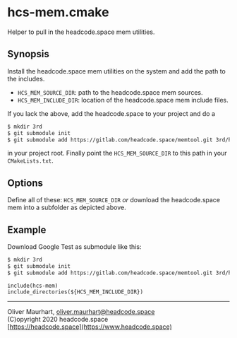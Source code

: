 # hcs-mem.cmake

Helper to pull in the headcode.space mem utilities.


## Synopsis

Install the headcode.space mem utilities on the system and add the path to the includes.

* `HCS_MEM_SOURCE_DIR`: path to the headcode.space mem sources.
* `HCS_MEM_INCLUDE_DIR`: location of the headcode.space mem include files.

If you lack the above, add the headcode.space to your project and do a
```bash
$ mkdir 3rd
$ git submodule init
$ git submodule add https://gitlab.com/headcode.space/memtool.git 3rd/hcs-mem
```
in your project root. Finally point the `HCS_MEM_SOURCE_DIR` to this path in your `CMakeLists.txt`.


## Options

Define all of these: `HCS_MEM_SOURCE_DIR` *or* download the headcode.space mem into a subfolder as 
depicted above.


## Example

Download Google Test as submodule like this:

```bash
$ mkdir 3rd
$ git submodule init
$ git submodule add https://gitlab.com/headcode.space/memtool.git 3rd/hcs-mem
```

```
include(hcs-mem)
include_directories(${HCS_MEM_INCLUDE_DIR})
```


---

Oliver Maurhart, <oliver.maurhart@headcode.space>  
(C)opyright 2020 headcode.space  
[https://headcode.space](https://www.headcode.space)
